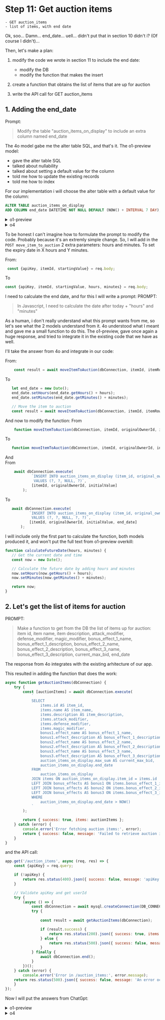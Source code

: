 # Step 11: Get auction items
    - GET auction_items
    - list of items, with end date

Ok, soo... Damn... end_date... uell... didn't put that in section 10 didn't i? (Of course I didn't)...

Then, let's make a plan:
1. modify the code we wrote in section 11 to include the end date:
    - modify the DB
    - modify the function that makes the insert

2. create a function that obtains the list of items that are up for auction
3. write the API call for GET auction_items

## 1. Adding the end_date 

Prompt: 
> Modify the table "auction_items_on_display" to include an extra column named end_date

The 4o model gabe me the alter table SQL, and that's it.
The o1-preview model:
- gave the alter table SQL
- talked about nullability
- talked about setting a default value for the column
- told me how to update the existing records
- told me how to index 

For our implementation i will choose the alter table with a default value for the column:
```SQL
ALTER TABLE auction_items_on_display
ADD COLUMN end_date DATETIME NOT NULL DEFAULT (NOW() + INTERVAL 7 DAY);
```

<details>
    <summary>o1-preview</summary>

Certainly! To modify the auction_items_on_display table and add an extra column named end_date, you can use the following SQL ALTER TABLE statement:

```sql
ALTER TABLE auction_items_on_display
ADD COLUMN end_date DATETIME;
```

## Explanation:
### Data Type Selection:
- DATETIME Data Type:
  - The DATETIME data type is suitable for storing both date and time information, which is ideal for an auction end date that includes the exact timestamp when the auction ends.
  - If you only need to store the date without the time, you can use the DATE data type:
```sql
ALTER TABLE auction_items_on_display
ADD COLUMN end_date DATE;
```
### Nullability:
- Allowing NULL Values:
  - By default, the new end_date column will allow NULL values. This means existing records won't be affected immediately.
- Setting NOT NULL:
  - If you want to ensure that every record has an end_date, you can add the NOT NULL constraint:
```sql
ALTER TABLE auction_items_on_display
ADD COLUMN end_date DATETIME NOT NULL;
```
   - Important: If you set NOT NULL, you must provide a default value or update existing records to include an end_date; otherwise, the command will fail if the table already contains data.

### Default Value:
- Setting a Default Value:
  - You can set a default value for the end_date column using the DEFAULT keyword. For example, to set the default end_date to 7 days from the current date and time:
```sql
ALTER TABLE auction_items_on_display
ADD COLUMN end_date DATETIME NOT NULL DEFAULT (NOW() + INTERVAL 7 DAY);
```
  - Note: MySQL versions prior to 8.0.13 do not support expressions as default values. In such cases, you need to handle default values within your application logic.

### Updating Existing Records:
If you have existing records in the auction_items_on_display table, you'll need to update them to include an end_date before enforcing a NOT NULL constraint.

```sql
-- Step 1: Add the column allowing NULL values
ALTER TABLE auction_items_on_display
ADD COLUMN end_date DATETIME;

-- Step 2: Update existing records to have an end_date
UPDATE auction_items_on_display
SET end_date = NOW() + INTERVAL 7 DAY
WHERE end_date IS NULL;

-- Step 3: Modify the column to set NOT NULL constraint
ALTER TABLE auction_items_on_display
MODIFY COLUMN end_date DATETIME NOT NULL;
```
### Indexing (Optional):
If you plan to query or sort the auction_items_on_display table based on the end_date, consider adding an index to improve performance:

```sql
ALTER TABLE auction_items_on_display
ADD INDEX idx_end_date (end_date);
```
## Considerations:
- Existing Data:
  - Ensure you handle existing records appropriately, especially if you're adding a NOT NULL constraint.
- Application Logic:
  - Update your application to provide an end_date value when inserting new records into auction_items_on_display.
- Data Integrity:
  - Using DATETIME allows you to set precise auction end times, which can be critical for auction functionality.
## Summary:
- Add the end_date Column:
  - Use ALTER TABLE to add the new column with the appropriate data type.
- Handle Nullability and Defaults:
  - Decide whether the column should allow NULL values or have a default value.
- Update Existing Records:
  - If necessary, update existing records to comply with new constraints.
- Optimize Performance:
  - Consider indexing the end_date column if it will be used frequently in queries.    
</details>



<details>
    <summary>o4</summary>

To modify the auction_items_on_display table by adding a new column called end_date, which could represent the date when the auction ends, you can use the following SQL query:

```sql
ALTER TABLE auction_items_on_display
ADD COLUMN end_date DATETIME;
```
## Explanation
- ALTER TABLE auction_items_on_display: This statement modifies the existing auction_items_on_display table.
- ADD COLUMN end_date DATETIME: This adds a new column named end_date of type DATETIME, which can store both date and time values.

This new column end_date will allow you to set an auction end date for each item in the auction_items_on_display table. You can adjust the DATETIME type if you need more specific handling, such as using DATE (for date only) or TIMESTAMP (if timezone information is important).
</details>

To be honest I can't imagine how to formulate the prompt to modify the code. Probably because it's an extremly simple change. So, I will add in the `POST move_item_to_auction` 2 extra parameters: hours and minutes. To set the expiry date in X hours and Y minutes.

From:
```javascript
 const {apiKey, itemId, startingValue} = req.body;
 ```
 To
 ```javascript
 const {apiKey, itemId, startingValue, hours, minutes} = req.body;
 ```

 I need to calculate the end date, and for this I will write a prompt:
PROMPT:
> In Javascript, I need to calculate the date after today + "hours" and "minutes"

As a human, i don't really understand what this prompt wants from me, so let's see what the 2 models understand from it. 4o understood what I meant and gave me a small function to do this. The o1-preview, gave once again a huge response, and tried to integrate it in the existing code that we have as well. 

I'll take the answer from 4o and integrate in our code:

From:
```javascript
    const result = await moveItemToAuction(dbConnection, itemId, itemRows[0].owner_id, startingValue);
 ```
 To
 ```javascript
    let end_date = new Date();
    end_date.setHours(end_date.getHours() + hours);
    end_date.setMinutes(end_date.getMinutes() + minutes);

    // Move the item to auction
    const result = await moveItemToAuction(dbConnection, itemId, itemRows[0].owner_id, startingValue, end_date);
 ```

And now to modify the function:
From
```javascript
    function moveItemToAuction(dbConnection, itemId, originalOwnerId, initialValue) {
 ```
 To
 ```javascript
    function moveItemToAuction(dbConnection, itemId, originalOwnerId, initialValue, end_date) {
 ```

And
<br>
From
```javascript
    await dbConnection.execute(
            `INSERT INTO auction_items_on_display (item_id, original_owner_id, max_bidder, max_sum)
             VALUES (?, ?, NULL, ?)`,
            [itemId, originalOwnerId, initialValue]
        );
 ```
 To
 ```javascript
    await dbConnection.execute(
            `INSERT INTO auction_items_on_display (item_id, original_owner_id, max_bidder, max_sum, end_date)
             VALUES (?, ?, NULL, ?, ?)`,
            [itemId, originalOwnerId, initialValue, end_date]
        );
 ```

 I will include only the first part to calculate the function, both models produced it, and won't put the full text from o1-preview overkill:
 ```javascript
 function calculateFutureDate(hours, minutes) {
    // Get the current date and time
    const now = new Date();

    // Calculate the future date by adding hours and minutes
    now.setHours(now.getHours() + hours);
    now.setMinutes(now.getMinutes() + minutes);

    return now;
}
```


## 2. Let's get the list of items for auction

PROMPT:
> Make a function to get from the DB the list of items up for auction: item id, item name, item description, attack_modifier, defense_modifier, magic_modifier, bonus_effect_1_name, bonus_effect_1_description, bonus_effect_2_name, bonus_effect_2_description, bonus_effect_3_name, bonus_effect_3_description, current_max_bid, end_date
  
The response from 4o integrates with the existing arhitecture of our app. 

This resulted in adding the function that does the work:
```javascript
async function getAuctionItems(dbConnection) {
    try {
        const [auctionItems] = await dbConnection.execute(
            `
            SELECT 
                items.id AS item_id,
                items.name AS item_name,
                items.description AS item_description,
                items.attack_modifier,
                items.defense_modifier,
                items.magic_modifier,
                bonus1.effect_name AS bonus_effect_1_name,
                bonus1.effect_description AS bonus_effect_1_description,
                bonus2.effect_name AS bonus_effect_2_name,
                bonus2.effect_description AS bonus_effect_2_description,
                bonus3.effect_name AS bonus_effect_3_name,
                bonus3.effect_description AS bonus_effect_3_description,
                auction_items_on_display.max_sum AS current_max_bid,
                auction_items_on_display.end_date
            FROM 
                auction_items_on_display
            JOIN items ON auction_items_on_display.item_id = items.id
            LEFT JOIN bonus_effects AS bonus1 ON items.bonus_effect_1_id = bonus1.id
            LEFT JOIN bonus_effects AS bonus2 ON items.bonus_effect_2_id = bonus2.id
            LEFT JOIN bonus_effects AS bonus3 ON items.bonus_effect_3_id = bonus3.id
            WHERE 
                auction_items_on_display.end_date > NOW()
            `
        );

        return { success: true, items: auctionItems };
    } catch (error) {
        console.error('Error fetching auction items:', error);
        return { success: false, message: 'Failed to retrieve auction items.' };
    }
}
```
and the API call:
```javascript
app.get('/auction_items', async (req, res) => {
    const {apiKey} = req.query;

    if (!apiKey) {
        return res.status(400).json({ success: false, message: 'apiKey is required.' });
    }

    // Validate apiKey and get userId
    try {
        (async () => {
            const dbConnection = await mysql.createConnection(DB_CONNECTION_DATA);
            try {
                
                const result = await getAuctionItems(dbConnection);

                if (result.success) {
                    return res.status(200).json({ success: true, items: result.items });
                } else {
                    return res.status(500).json({ success: false, message: result.message });
                }
            } finally {
                await dbConnection.end();
            }
        })();
    } catch (error) {
        console.error('Error in /auction_items:', error.message);
    return res.status(500).json({ success: false, message: 'An error occurred while fetching items up for auction.' });
    }
});
```

Now I will put the answers from ChatGpt:
<details>
    <summary>o1-preview</summary>
    


Thought for 7 seconds

Certainly! Below is a JavaScript function that retrieves the list of items up for auction from your database, including all the specified details:
- Item ID
- Item Name
- Item Description
- Attack Modifier
- Defense Modifier
- Magic Modifier
- Bonus Effect 1 Name
- Bonus Effect 1 Description
- Bonus Effect 2 Name
- Bonus Effect 2 Description
- Bonus Effect 3 Name
- Bonus Effect 3 Description
- Current Max Bid
- End Date

The function connects to the database, executes a SQL query that joins the necessary tables, and returns the list of auction items with the requested details.

```javascript
// Required modules
const mysql = require('mysql2/promise');

// Database configuration (replace with your actual credentials)
const dbConfig = {
    host: 'localhost',
    user: 'your_db_user',      // Replace with your DB user
    password: 'your_db_pass',  // Replace with your DB password
    database: 'your_db_name'   // Replace with your DB name
};

// Function to get the list of items up for auction
async function getAuctionItems() {
    let connection;

    try {
        // Create a database connection
        connection = await mysql.createConnection(dbConfig);

        // SQL query to retrieve auction items with all required details
        const [auctionItems] = await connection.execute(
            `
            SELECT
                items.id AS item_id,
                items.name AS item_name,
                items.description AS item_description,
                items.attack_modifier,
                items.defense_modifier,
                items.magic_modifier,
                be1.effect_name AS bonus_effect_1_name,
                be1.effect_description AS bonus_effect_1_description,
                be2.effect_name AS bonus_effect_2_name,
                be2.effect_description AS bonus_effect_2_description,
                be3.effect_name AS bonus_effect_3_name,
                be3.effect_description AS bonus_effect_3_description,
                auction_items_on_display.max_sum AS current_max_bid,
                auction_items_on_display.end_date
            FROM
                auction_items_on_display
                INNER JOIN items ON auction_items_on_display.item_id = items.id
                LEFT JOIN bonus_effects AS be1 ON items.bonus_effect_1_id = be1.id
                LEFT JOIN bonus_effects AS be2 ON items.bonus_effect_2_id = be2.id
                LEFT JOIN bonus_effects AS be3 ON items.bonus_effect_3_id = be3.id
            WHERE
                auction_items_on_display.end_date > NOW()
            ORDER BY
                auction_items_on_display.end_date ASC
            `
        );

        // Return the list of auction items
        return auctionItems;

    } catch (error) {
        console.error('Error retrieving auction items:', error);
        throw error;
    } finally {
        if (connection) {
            await connection.end();
        }
    }
}

// Example usage
getAuctionItems()
    .then(items => {
        console.log('Auction Items:', items);
    })
    .catch(error => {
        console.error('An error occurred:', error.message);
    });
```
## Explanation:
1. Import Required Modules:
   - mysql2/promise: Used for connecting to and querying the MySQL database asynchronously.
2. Database Configuration:
   - dbConfig: Holds the database connection parameters.
      - Important: Replace 'your_db_user', 'your_db_pass', and 'your_db_name' with your actual database credentials.
3. Function getAuctionItems():
   - Purpose: Retrieves the list of items currently up for auction, including all specified details.
   - Process:
     - Establish a Database Connection:
```javascript
connection = await mysql.createConnection(dbConfig);
```
- Execute the SQL Query:
```javascript
const [auctionItems] = await connection.execute(`...`);
```
- SQL Query Breakdown:
  - SELECT Clause: Selects all the required fields, including aliases for clarity.
```sql
SELECT
    items.id AS item_id,
    items.name AS item_name,
    items.description AS item_description,
    items.attack_modifier,
    items.defense_modifier,
    items.magic_modifier,
    be1.effect_name AS bonus_effect_1_name,
    be1.effect_description AS bonus_effect_1_description,
    be2.effect_name AS bonus_effect_2_name,
    be2.effect_description AS bonus_effect_2_description,
    be3.effect_name AS bonus_effect_3_name,
    be3.effect_description AS bonus_effect_3_description,
    auction_items_on_display.max_sum AS current_max_bid,
    auction_items_on_display.end_date
```

- FROM Clause: Specifies the main table and joins.
   - auction_items_on_display: The main table containing items currently on auction.
   - INNER JOIN items: Joins the items table to get item details.
   - LEFT JOIN bonus_effects: Joins the bonus_effects table for each possible bonus effect.
     - be1: For bonus_effect_1_id.
     - be2: For bonus_effect_2_id.
     - be3: For bonus_effect_3_id.
```sql
FROM
    auction_items_on_display
    INNER JOIN items ON auction_items_on_display.item_id = items.id
    LEFT JOIN bonus_effects AS be1 ON items.bonus_effect_1_id = be1.id
    LEFT JOIN bonus_effects AS be2 ON items.bonus_effect_2_id = be2.id
    LEFT JOIN bonus_effects AS be3 ON items.bonus_effect_3_id = be3.id
```

- WHERE Clause: Filters out items whose auction has ended.
```sql
WHERE
    auction_items_on_display.end_date > NOW()
```

- ORDER BY Clause: Orders the results by the auction end date in ascending order.
```sql
Copy code
ORDER BY
    auction_items_on_display.end_date ASC
```

- Return the List of Auction Items:
  - The function returns the auctionItems array, which contains the result of the query.
4. Error Handling:
   - Errors are caught and logged to the console.
   - The error is re-thrown to allow the calling code to handle it appropriately.
5. Connection Cleanup:
   - The database connection is closed in the finally block to ensure it closes even if an error occurs.

## Database Schema Assumptions:
- auction_items_on_display Table:
   - Columns:
     - id
     - item_id (foreign key to items.id)
     - original_owner_id
     - max_bidder
     - max_sum (current max bid)
     - end_date
- items Table:
   - Columns:
     - id
     - name
     - description
     - attack_modifier
     - defense_modifier
     - magic_modifier
     - bonus_effect_1_id (foreign key to bonus_effects.id)
     - bonus_effect_2_id (foreign key to bonus_effects.id)
     - bonus_effect_3_id (foreign key to bonus_effects.id)
     - Other item-related fields
- bonus_effects Table:
   - Columns:
     - id
     - effect_name
     - effect_description


## Sample Output:
Assuming there are auction items in the database, the output might look like:
```json
[
  {
    "item_id": 42,
    "item_name": "Mystic Sword of Flames",
    "item_description": "A sword imbued with the essence of fire.",
    "attack_modifier": 5,
    "defense_modifier": 2,
    "magic_modifier": 3,
    "bonus_effect_1_name": "Fire Damage",
    "bonus_effect_1_description": "Adds fire damage to attacks.",
    "bonus_effect_2_name": null,
    "bonus_effect_2_description": null,
    "bonus_effect_3_name": null,
    "bonus_effect_3_description": null,
    "current_max_bid": 150,
    "end_date": "2023-10-20T15:30:00.000Z"
  },
  {
    "item_id": 43,
    "item_name": "Enchanted Shield of Fortitude",
    "item_description": "A shield that bolsters the bearer's resilience.",
    "attack_modifier": 1,
    "defense_modifier": 5,
    "magic_modifier": 2,
    "bonus_effect_1_name": "Damage Reduction",
    "bonus_effect_1_description": "Reduces incoming damage by 10%.",
    "bonus_effect_2_name": "Health Regeneration",
    "bonus_effect_2_description": "Regenerates health over time.",
    "bonus_effect_3_name": null,
    "bonus_effect_3_description": null,
    "current_max_bid": 200,
    "end_date": "2023-10-21T12:00:00.000Z"
  }
]
```

## Integration with an Express.js Endpoint:
If you want to expose this functionality via an API endpoint, you can set up an Express.js route:

```javascript
const express = require('express');
const app = express();

// Assuming getAuctionItems function is defined as above

app.get('/auction_items', async (req, res) => {
    try {
        const items = await getAuctionItems();
        res.status(200).json({ items });
    } catch (error) {
        console.error('Error:', error.message);
        res.status(500).json({ error: 'An error occurred while retrieving auction items.' });
    }
});

const PORT = process.env.PORT || 3000;
app.listen(PORT, () => {
    console.log(`Server is running on port ${PORT}`);
});
```

Usage:
- Start the server and make a GET request to /auction_items.
- Example URL: http://localhost:3000/auction_items

## Additional Considerations:
1. Time Zones and Date Formats:
   - Date Objects:
     - The end_date returned from the database is in UTC format (YYYY-MM-DDTHH:mm:ss.sssZ).
     - When displaying dates to users, consider converting them to the user's local time zone.
2. Handling Null Bonus Effects:
   - If an item doesn't have a bonus effect (i.e., bonus_effect_*_id is NULL), the corresponding bonus effect name and description will be NULL.
3. Security Practices:
   - Parameterized Queries:
     - Using parameterized queries (?) to prevent SQL injection attacks.
   - Error Handling:
Avoid exposing detailed error information to clients in production environments.
4. Performance Optimization:
   - Indexing:
     - Ensure that relevant columns (item_id, end_date, etc.) are indexed for efficient querying.
5. Filtering and Pagination:
   - If the number of auction items is large, consider implementing pagination or allowing filtering based on certain criteria (e.g., item type, end date).
## Conclusion:
The provided function getAuctionItems retrieves all the auction items from the database, including detailed information about each item and its bonus effects. By integrating this function into your application, you can display an up-to-date list of items currently up for auction to your users.


</details>



<details>
    <summary>o4</summary>

Here's a JavaScript function that retrieves the list of items up for auction from the database. This function assumes a MySQL connection and uses a SQL query with JOIN operations to gather item details, bonus effect information, the current maximum bid, and the auction end date.

The query will pull fields including item details (ID, name, description, modifiers), up to three bonus effects (name and description), the current maximum bid, and the auction end date.

```javascript
async function getAuctionItems(dbConnection) {
    try {
        const [auctionItems] = await dbConnection.execute(
            `
            SELECT 
                items.id AS item_id,
                items.name AS item_name,
                items.description AS item_description,
                items.attack_modifier,
                items.defense_modifier,
                items.magic_modifier,
                bonus1.effect_name AS bonus_effect_1_name,
                bonus1.effect_description AS bonus_effect_1_description,
                bonus2.effect_name AS bonus_effect_2_name,
                bonus2.effect_description AS bonus_effect_2_description,
                bonus3.effect_name AS bonus_effect_3_name,
                bonus3.effect_description AS bonus_effect_3_description,
                auction_items_on_display.max_sum AS current_max_bid,
                auction_items_on_display.end_date
            FROM 
                auction_items_on_display
            JOIN items ON auction_items_on_display.item_id = items.id
            LEFT JOIN bonus_effects AS bonus1 ON items.bonus_effect_1_id = bonus1.id
            LEFT JOIN bonus_effects AS bonus2 ON items.bonus_effect_2_id = bonus2.id
            LEFT JOIN bonus_effects AS bonus3 ON items.bonus_effect_3_id = bonus3.id
            WHERE 
                auction_items_on_display.end_date > NOW()
            `
        );

        return { success: true, auctionItems };
    } catch (error) {
        console.error('Error fetching auction items:', error);
        return { success: false, message: 'Failed to retrieve auction items.' };
    }
}
```
## Explanation
- SQL Query:
  - JOIN: This query joins the auction_items_on_display and items tables based on the item ID.
  - LEFT JOIN for Bonus Effects: The query performs a LEFT JOIN with the bonus_effects table three times, once for each possible bonus effect, to retrieve their names and descriptions if they exist.
  - Filter Active Auctions: WHERE auction_items_on_display.end_date > NOW() filters out expired auctions, showing only active items up for auction.
- Returned Object:
  - If successful, the function returns an object with success: true and auctionItems, containing details about each item up for auction.
  - In case of an error, the function returns success: false with an error message.
## Example Usage
```javascript
(async () => {
    const dbConnection = await mysql.createConnection({
        host: 'localhost',
        user: 'root',
        password: 'password',
        database: 'your_database'
    });

    try {
        const result = await getAuctionItems(dbConnection);
        console.log(result);
    } finally {
        await dbConnection.end();
    }
})();
```
## Example Output
```json
{
    "success": true,
    "auctionItems": [
        {
            "item_id": 101,
            "item_name": "Flaming Sword of the Inferno",
            "item_description": "A weapon forged in ancient flames, it burns all it touches.",
            "attack_modifier": 3,
            "defense_modifier": 2,
            "magic_modifier": 1,
            "bonus_effect_1_name": "Flame Aura",
            "bonus_effect_1_description": "Adds fire damage to attacks.",
            "bonus_effect_2_name": "Mystic Power",
            "bonus_effect_2_description": "Increases magic damage.",
            "bonus_effect_3_name": null,
            "bonus_effect_3_description": null,
            "current_max_bid": 370,
            "end_date": "2024-10-15T10:30:00.000Z"
        }
    ]
}
```
This output includes all requested fields and filters for items still up for auction by comparing end_date with the current date.
</details>
